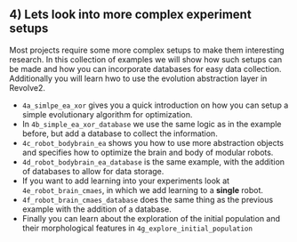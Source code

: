 ## 4) Lets look into more complex experiment setups
Most projects require some more complex setups to make them interesting research. 
In this collection of examples we will show how such setups can be made and how you can incorporate databases for easy data collection.
Additionally you will learn hwo to use the evolution abstraction layer in Revolve2.

- `4a_simlpe_ea_xor` gives you a quick introduction on how you can setup a simple evolutionary algorithm for optimization.
- In `4b_simple_ea_xor_database` we use the same logic as in the example before, but add a database to collect the information.
- `4c_robot_bodybrain_ea` shows you how to use more abstraction objects and specifies how to optimize the brain and body of modular robots.
- `4d_robot_bodybrain_ea_database` is the same example, with the addition of databases to allow for data storage.
- If you want to add learning into your experiments look at `4e_robot_brain_cmaes`, in which we add learning to a **single** robot.
- `4f_robot_brain_cmaes_database` does the same thing as the previous example with the addition of a database.
- Finally you can learn about the exploration of the initial population and their morphological features in `4g_explore_initial_population`

